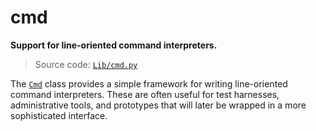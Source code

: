 # cmd

**Support for line-oriented command interpreters.**

> Source code: [`Lib/cmd.py`](https://github.com/python/cpython/tree/3.13/Lib/cmd.py)

The [`Cmd`](/modules/cmd/Cmd/) class provides a simple framework for writing line-oriented command interpreters. These are often useful for test harnesses, administrative tools, and prototypes that will later be wrapped in a more sophisticated interface.
